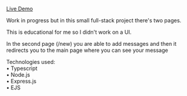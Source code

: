 [Live Demo](https://mini-message-board-johnnynava.adaptable.app)

Work in progress but in this small full-stack project there's two pages.

This is educational for me so I didn't work on a UI.

In the second page (/new) you are able to add messages and then it redirects you to the main page where you can see your message

Technologies used:
</br>
• Typescript
</br>
• Node.js
</br>
• Express.js
</br>
• EJS
